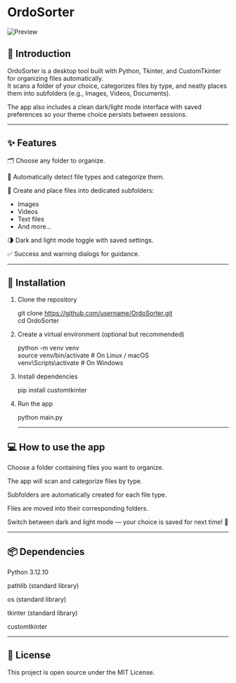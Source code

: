 # OrdoSorter

![Preview](https://github.com/user-attachments/assets/9f158b79-98b1-46f3-91ad-0f3f59f49d41)

## 📖 Introduction

OrdoSorter is a desktop tool built with Python, Tkinter, and CustomTkinter for organizing files automatically.  
It scans a folder of your choice, categorizes files by type, and neatly places them into subfolders (e.g., Images, Videos, Documents).

The app also includes a clean dark/light mode interface with saved preferences so your theme choice persists between sessions.

---

## ✨ Features

🗂 Choose any folder to organize.

🔎 Automatically detect file types and categorize them.

📁 Create and place files into dedicated subfolders:

- Images
- Videos
- Text files
- And more…

🌗 Dark and light mode toggle with saved settings.

✅ Success and warning dialogs for guidance.

---

## 🚀 Installation

1. Clone the repository

   git clone https://github.com/username/OrdoSorter.git  
   cd OrdoSorter

2. Create a virtual environment (optional but recommended)

   python -m venv venv  
   source venv/bin/activate # On Linux / macOS  
   venv\Scripts\activate # On Windows

3. Install dependencies

   pip install customtkinter

4. Run the app

   python main.py

   ***

## 💻 How to use the app

Choose a folder containing files you want to organize.

The app will scan and categorize files by type.

Subfolders are automatically created for each file type.

Files are moved into their corresponding folders.

Switch between dark and light mode — your choice is saved for next time! 🎉

---

## 📦 Dependencies

Python 3.12.10

pathlib (standard library)

os (standard library)

tkinter (standard library)

customtkinter

---

## 📝 License

This project is open source under the MIT License.
